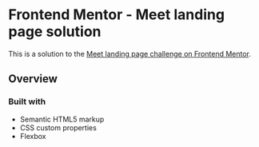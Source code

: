 # Frontend Mentor - Meet landing page solution

This is a solution to the [Meet landing page challenge on Frontend Mentor](https://www.frontendmentor.io/challenges/meet-landing-page-rbTDS6OUR).

## Overview

### Built with

- Semantic HTML5 markup
- CSS custom properties
- Flexbox
